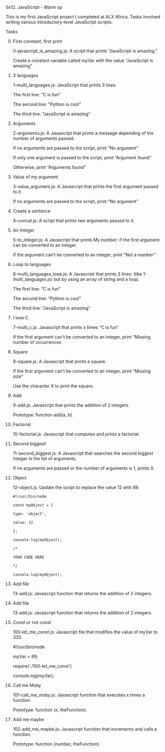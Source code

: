 0x12. JavaScript - Warm up

This is my first JavaScript project I completed at ALX Africa. Tasks involved writing various introductory-level JavaScript scripts.


Tasks

0. First constant, first print

	0-javascript_is_amazing.js: A script that prints “JavaScript is amazing."

	Create a constant variable called myVar with the value “JavaScript is amazing”

1. 3 languages

	1-multi_languages.js: JavaScript that prints 3 lines.

	The first line: “C is fun”

	The second line: “Python is cool”

	The third line: “JavaScript is amazing”

2. Arguments

	2-arguments.js: A Javascript that prints a message depending of the number of arguments passed.

	If no arguments are passed to the script, print “No argument”

	If only one argument is passed to the script, print “Argument found”

	Otherwise, print “Arguments found”

3. Value of my argument

	3-value_argument.js: A Javascript that prints the first argument passed to it.

	If no arguments are passed to the script, print “No argument”

4. Create a sentence

	4-concat.js: A script that prints two arguments passed to it.

5. An Integer

	5-to_integer.js: A Javascript that prints My number: <first argument converted in integer> if the first argument can be converted to an integer.

	If the argument can’t be converted to an integer, print “Not a number”

6. Loop to languages

	6-multi_languages_loop.js: A Javascript that prints 3 lines: (like 1-multi_languages.js) but by using an array of string and a loop.

	The first line: “C is fun”

	The second line: “Python is cool”

	The third line: “JavaScript is amazing”

7. I love C

	7-multi_c.js: Javascript that prints x times “C is fun”

	If the first argument can’t be converted to an integer, print “Missing number of occurrences

8. Square

	8-square.js: A Javascript that prints a square.

	If the first argument can’t be converted to an integer, print “Missing size”

	Use the character X to print the square.

9. Add

	9-add.js: Javascript that prints the addition of 2 integers.

	Prototype: function add(a, b).

10. Factorial

	10-factorial.js: Javascript that computes and prints a factorial.

11. Second biggest!

	11-second_biggest.js: A Javascript that searches the second biggest integer in the list of arguments.

	If no arguments are passed or the number of arguments is 1, prints 0.

12. Object

	12-object.js: Update the script to replace the value 12 with 89.

		#!/usr/bin/node

		const myObject = {

  		type: 'object',

  		value: 12

		};

		console.log(myObject);

		/*

		YOUR CODE HERE

		*/

		console.log(myObject);

13. Add file

	13-add.js: Javascript function that returns the addition of 2 integers.

13. Add file

	13-add.js: Javascript function that returns the addition of 2 integers.

14. Const or not const

	100-let_me_const.js: Javascript file that modifies the value of myVar to 333.

	#!/usr/bin/node

	myVar = 89;

	require('./100-let_me_const')

	console.log(myVar);

15. Call me Moby

	101-call_me_moby.js: Javascript function that executes x times a function.

	Prototype: function (x, theFunction).

16. Add me maybe

	102-add_me_maybe.js: Javascript function that increments and calls a function.

	Prototype: function (number, theFunction).
